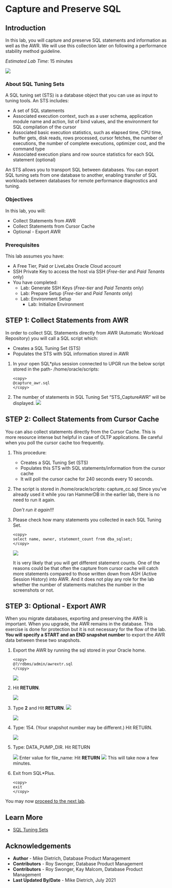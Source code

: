 # Capture and Preserve SQL

## Introduction

In this lab, you will capture and preserve SQL statements and information as well as the AWR. We will use this collection later on following a performance stability method guideline.

*Estimated Lab Time*: 15 minutes

![](./images/performance_prescription_01.png " ")

### About SQL Tuning Sets
A SQL tuning set (STS) is a database object that you can use as input to tuning tools.
An STS includes:

- A set of SQL statements
- Associated execution context, such as a user schema, application module name and action, list of bind values, and the environment for SQL compilation of the cursor
- Associated basic execution statistics, such as elapsed time, CPU time, buffer gets, disk reads, rows processed, cursor fetches, the number of executions, the number of complete executions, optimizer cost, and the command type
- Associated execution plans and row source statistics for each SQL statement (optional)

An STS allows you to transport SQL between databases. You can export SQL tuning sets from one database to another, enabling transfer of SQL workloads between databases for remote performance diagnostics and tuning.


### Objectives
In this lab, you will:
* Collect Statements from AWR
* Collect Statements from Cursor Cache
* Optional - Export AWR

### Prerequisites
This lab assumes you have:
- A Free Tier, Paid or LiveLabs Oracle Cloud account
- SSH Private Key to access the host via SSH (*Free-tier* and *Paid Tenants* only)
- You have completed:
    - Lab: Generate SSH Keys (*Free-tier* and *Paid Tenants* only)
    - Lab: Prepare Setup (*Free-tier* and *Paid Tenants* only)
    - Lab: Environment Setup
		- Lab: Initialize Environment

## **STEP 1**: Collect Statements from AWR

In order to collect SQL Statements directly from AWR (Automatic Workload Repository) you will call a SQL script which:
- Creates a SQL Tuning Set (STS)
- Populates the STS with SQL information stored in AWR

1.  In your open SQL*plus session connected to UPGR run the below script stored in the path- /home/oracle/scripts:    

    ````
    <copy>
    @capture_awr.sql
    </copy>
    ````

2. The number of statements in SQL Tuning Set “STS_CaptureAWR” will be displayed.
    ![](./images/upgrade_19c_10.png " ")

## **STEP 2**: Collect Statements from Cursor Cache

You can also collect statements directly from the Cursor Cache. This is more resource intense but helpful in case of OLTP applications. Be careful when you poll the cursor cache too frequently.

1. This procedure:
      - Creates a SQL Tuning Set (STS)
      - Populates this STS with SQL statements/information from the cursor cache
      - It will poll the cursor cache for 240 seconds every 10 seconds.

2. The script is stored in /home/oracle/scripts:
        capture_cc.sql
   Since you've already used it while you ran HammerDB in the earlier lab, there is no need to run it again.

    *Don’t run it again!!!*

3. Please check how many statements you collected in each SQL Tuning Set.

    ````
    <copy>
    select name, owner, statement_count from dba_sqlset;
    </copy>
    ````
    ![](./images/sqlset.png " ")

    It is very likely that you will get different statement counts. One of the reasons could be that often the capture from cursor cache will catch more statements compared to those written down from ASH (Active Session History) into AWR. And it does not play any role for the lab whether the number of statements matches the number in the screenshots or not.


## **STEP 3**: Optional - Export AWR

When you migrate databases, exporting and preserving the AWR is important. When you upgrade, the AWR remains in the database. This exercise is done for protection but it is not necessary for the flow of the lab. **You will specify a START and an END snapshot number** to export the AWR data between these two snapshots.

1. Export the AWR by running the sql stored in your Oracle home.

    ````
    <copy>
    @?/rdbms/admin/awrextr.sql
    </copy>
    ````
    ![](./images/upgrade_19c_11.png " ")

2. Hit **RETURN**.

    ![](./images/upgrade_19c_12.png " ")

3. Type **2** and Hit **RETURN**.
   ![](./images/snapday2.png " ")

    ![](./images/snapid.png " ")

4. Type: 154. (Your snapshot number may be different.)  Hit RETURN.

    ![](./images/upgrade_19c_15.png " ")

5. Type: DATA\_PUMP\_DIR.  Hit RETURN

    ![](./images/upgrade_19c_16.png " ")
    Enter value for file_name:
    Hit **RETURN**
    ![](./images/upgrade_19c_17.png " ")
    This will take now a few minutes.

6. Exit from SQL*Plus.

    ````
    <copy>
    exit
    </copy>
    ````

You may now [proceed to the next lab](#next).

## Learn More

* [SQL Tuning Sets](https://docs.oracle.com/en/database/oracle/oracle-database/19/tgsql/managing-sql-tuning-sets.html#GUID-DD136837-9921-4C73-ABB8-9F1DC22542C5)

## Acknowledgements
* **Author** - Mike Dietrich, Database Product Management
* **Contributors** -  Roy Swonger, Database Product Management
* **Contributors** -  Roy Swonger, Kay Malcom, Database Product Management
* **Last Updated By/Date** - Mike Dietrich, July 2021
